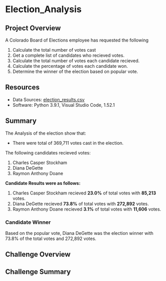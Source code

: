 # Election_Analysis

## Project Overview
A Colorado Board of Elections employee has requested the following

1. Calculate the total number of votes cast
2. Get a complete list of candidates who recieved votes.
3. Calculate the total number of votes each candidate recieved.
4. Calculate the percentage of votes each candidate won.
5. Determine the winner of the election based on popular vote.

## Resources 
- Data Sources: [election_results.csv](resources/election_results.csv)
- Software: Python 3.9.1, Visual Studio Code, 1.52.1

## Summary
The Analysis of the election show that:
- There were total of 369,711 votes cast in the election.

The following candidates recieved votes:
1. Charles Casper Stockham
2. Diana DeGette
3. Raymon Anthony Doane

**Candidate Results were as follows:**
1. Charles Casper Stockham recieved **23.0%** of total votes with **85,213** votes.
2. Diana DeGette recieved **73.8%** of total votes with **272,892** votes.
3. Raymon Anthony Doane recieved **3.1%** of total votes with **11,606** votes.

### Candidate Winner
Based on the popular vote, Diana DeGette was the election winner with 73.8% of the total votes and 272,892 votes.

## Challenge Overview

## Challenge Summary
